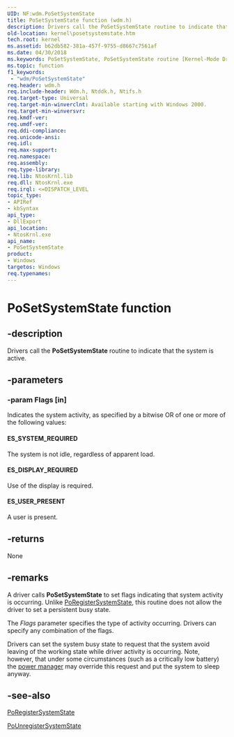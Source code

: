 ```yaml
---
UID: NF:wdm.PoSetSystemState
title: PoSetSystemState function (wdm.h)
description: Drivers call the PoSetSystemState routine to indicate that the system is active.
old-location: kernel\posetsystemstate.htm
tech.root: kernel
ms.assetid: b62db582-381a-457f-9755-d8667c7561af
ms.date: 04/30/2018
ms.keywords: PoSetSystemState, PoSetSystemState routine [Kernel-Mode Driver Architecture], kernel.posetsystemstate, portn_f20a5d5b-d863-4ff7-8837-6a7e625271d7.xml, wdm/PoSetSystemState
ms.topic: function
f1_keywords:
 - "wdm/PoSetSystemState"
req.header: wdm.h
req.include-header: Wdm.h, Ntddk.h, Ntifs.h
req.target-type: Universal
req.target-min-winverclnt: Available starting with Windows 2000.
req.target-min-winversvr: 
req.kmdf-ver: 
req.umdf-ver: 
req.ddi-compliance: 
req.unicode-ansi: 
req.idl: 
req.max-support: 
req.namespace: 
req.assembly: 
req.type-library: 
req.lib: NtosKrnl.lib
req.dll: NtosKrnl.exe
req.irql: <=DISPATCH_LEVEL
topic_type:
- APIRef
- kbSyntax
api_type:
- DllExport
api_location:
- NtosKrnl.exe
api_name:
- PoSetSystemState
product:
- Windows
targetos: Windows
req.typenames: 
---
```


# PoSetSystemState function


## -description


Drivers call the <b>PoSetSystemState</b> routine to indicate that the system is active.


## -parameters




### -param Flags [in]

Indicates the system activity, as specified by a bitwise OR of one or more of the following values:





#### ES_SYSTEM_REQUIRED

The system is not idle, regardless of apparent load.



#### ES_DISPLAY_REQUIRED

Use of the display is required.



#### ES_USER_PRESENT

A user is present.


## -returns



None




## -remarks



A driver calls <b>PoSetSystemState</b> to set flags indicating that system activity is occurring. Unlike <a href="https://docs.microsoft.com/windows-hardware/drivers/ddi/content/ntifs/nf-ntifs-poregistersystemstate">PoRegisterSystemState</a>, this routine does not allow the driver to set a persistent busy state. 

The <i>Flags</i> parameter specifies the type of activity occurring. Drivers can specify any combination of the flags.

Drivers can set the system busy state to request that the system avoid leaving of the working state while driver activity is occurring. Note, however, that under some circumstances (such as a critically low battery) the <a href="https://docs.microsoft.com/windows-hardware/drivers/kernel/power-manager">power manager</a> may override this request and put the system to sleep anyway. 




## -see-also




<a href="https://docs.microsoft.com/windows-hardware/drivers/ddi/content/ntifs/nf-ntifs-poregistersystemstate">PoRegisterSystemState</a>



<a href="https://docs.microsoft.com/windows-hardware/drivers/ddi/content/ntifs/nf-ntifs-pounregistersystemstate">PoUnregisterSystemState</a>
 

 

